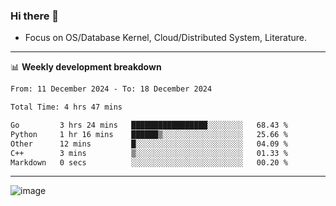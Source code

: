 ### Hi there 👋
<!-- * Daily Meditation via Leetcode/Competitive-Programming. -->
* Focus on OS/Database Kernel, Cloud/Distributed System, Literature.

-------

📊 **Weekly development breakdown**
<!--START_SECTION:waka-->

```txt
From: 11 December 2024 - To: 18 December 2024

Total Time: 4 hrs 47 mins

Go         3 hrs 24 mins   █████████████████░░░░░░░░   68.43 %
Python     1 hr 16 mins    ██████▒░░░░░░░░░░░░░░░░░░   25.66 %
Other      12 mins         █░░░░░░░░░░░░░░░░░░░░░░░░   04.09 %
C++        3 mins          ▒░░░░░░░░░░░░░░░░░░░░░░░░   01.33 %
Markdown   0 secs          ░░░░░░░░░░░░░░░░░░░░░░░░░   00.20 %
```

<!--END_SECTION:waka-->

-------

<!-- [![Leetcode Stats](https://leetcard.jacoblin.cool/hzhang413?font=Fira+Mono)](https://leetcode.com/fxrc) -->
![image](./cyberpunk-ghost-in-the-shell.gif)
<!--![image](./gis-archive.png)-->
